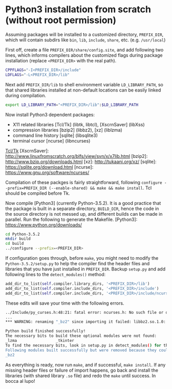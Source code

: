 # Python3 installation from scratch (without root permission)

Assuming packages will be installed to a customized directory, `PREFIX_DIR`, which will contain subdirs like `bin`, `lib`, `include`, `share`, etc. (e.g. `/usr/local`)

First off, create a file `PREFIX_DIR/share/config.site`, and add following two lines, which informs compilers about the customized flags during package installation (replace `<PREFIX_DIR>` with the real path).  

```bash
CPPFLAGS="-I<PREFIX_DIR>/include"
LDFLAGS="-L<PREFIX_DIR>/lib"
```

Next add `PREFIX_DIR/lib` to shell environment variable `LD_LIBRARY_PATH`, so that shared libraries installed at non-default locations can be easily linked during compilation. 

```bash
export LD_LIBRARY_PATH="<PREFIX_DIR>/lib":$LD_LIBRARY_PATH
```

Now install Python3 dependent packages:

* X11 related libraries [Tcl/Tk] (libtk, libtcl), [XscrnSaver] (libXss)
* compression libraries [bzip2] (libbz2), [xz] (liblzma)
* command line history [sqlite] (libsqlite3)
* terminal cursor [ncurse] (libncurses)

[Tcl/Tk](https://tcl.tk/software/tcltk/download.html)
[XscrnSaver]: http://www.linuxfromscratch.org/blfs/view/svn/x/x7lib.html
[bzip2]: http://www.bzip.org/downloads.html
[xz]: http://tukaani.org/xz/
[sqlite]: https://sqlite.org/download.html
[ncurse]: https://www.gnu.org/software/ncurses/



Compilation of these packges is fairly straightforward, following `configure --prefix=PREFIX_DIR (--enable-shared) && make && make install`. Tcl should be compiled before Tk. 

Now compile [Python3] (currently Python-3.5.2). It is a good practice that the package is built in a separate directory, `BUILD_DIR`, hence the code in the source directory is not messed up, and different builds can be made in parallel. Run the following to generate the Makefile.
[Python3]: https://www.python.org/downloads/

```bash
cd Python-3.5.2
mkdir build
cd build
../configure --prefix=<PREFIX_DIR>
```

If configuration goes through, before `make`, you might need to modify the `Python-3.5.2/setup.py` to help the compiler find the header files and libraries that you have just installed in `PREFIX_DIR`. Backup `setup.py` and add following lines to the `detect_modules()` method:

```python
add_dir_to_list(self.compiler.library_dirs, '<PREFIX_DIR>/lib')
add_dir_to_list(self.compiler.include_dirs, '<PREFIX_DIR>/include')
add_dir_to_list(self.compiler.include_dirs, '<PREFIX_DIR>/include/ncurses')
```

These edits will save your time with the following errors. 

```bash
../Include/py_curses.h:48:21: fatal error: ncurses.h: No such file or directory
...
*** WARNING: renaming "_bz2" since importing it failed: libbz2.so.1.0: cannot open shared object file: No such file or directory

Python build finished successfully!
The necessary bits to build these optional modules were not found:
_lzma                 _tkinter                                 
To find the necessary bits, look in setup.py in detect_modules() for the module's name.
Following modules built successfully but were removed because they could not be imported:
_bz2      
```

As everything is ready, now run `make`, and if successful, `make install`. If any missing header files or failure of import happens, go back and install the libraries (with shared library `.so` file) and redo the `make` until success. In bocca al lupo!


